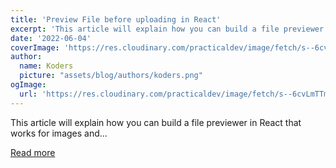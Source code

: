```yaml
---
title: 'Preview File before uploading in React'
excerpt: 'This article will explain how you can build a file previewer in React that works for images and...'
date: '2022-06-04'
coverImage: 'https://res.cloudinary.com/practicaldev/image/fetch/s--6cvLmTTm--/c_imagga_scale,f_auto,fl_progressive,h_420,q_auto,w_1000/https://dev-to-uploads.s3.amazonaws.com/uploads/articles/lsyjskm4ugvng5pw4rel.png'
author:
  name: Koders
  picture: "assets/blog/authors/koders.png"
ogImage:
  url: 'https://res.cloudinary.com/practicaldev/image/fetch/s--6cvLmTTm--/c_imagga_scale,f_auto,fl_progressive,h_420,q_auto,w_1000/https://dev-to-uploads.s3.amazonaws.com/uploads/articles/lsyjskm4ugvng5pw4rel.png'
---
```


This article will explain how you can build a file previewer in React that works for images and...

[Read more](https://dev.to/j471n/preview-file-before-uploading-in-react-27kn)
